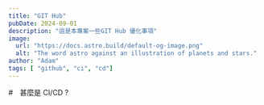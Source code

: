 ```yaml
---
title: "GIT Hub"
pubDate: 2024-09-01
description: "這是本專案一些GIT Hub 優化事項"
image:
  url: "https://docs.astro.build/default-og-image.png"
  alt: "The word astro against an illustration of planets and stars."
author: "Adam"
tags: [ "github", "ci", "cd"]
---
```


#　甚麼是 CI/CD ?